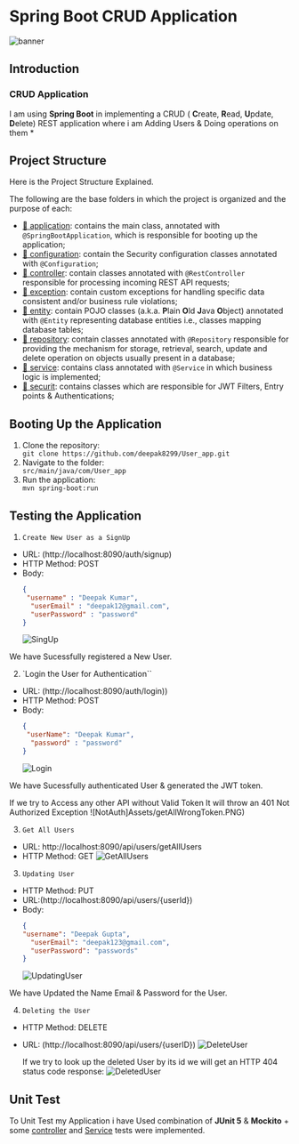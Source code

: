 # Spring Boot CRUD Application 
![banner](./Assets/banner.PNG)

## Introduction

### CRUD Application
I am using **Spring Boot** in implementing a CRUD ( **C**reate, **R**ead, **U**pdate, **D**elete) REST application where i am Adding Users & Doing operations on them *


## Project Structure
 Here is the Project Structure Explained.

The following are the base folders in which the project is organized and the purpose of each:
- [📁 application](User_app/src/main/java/com): contains the main class, annotated with `@SpringBootApplication`, which is responsible for booting up the application;
- [📁 configuration](User_app/src/main/java/com/User_app/configuration): contain the Security configuration classes annotated with `@Configuration`;
- [📁 controller](src/main/java/com/User_app/controller): contain classes annotated with `@RestController` responsible for processing incoming REST API requests;
- [📁 exception](src/main/java/com/User_app/exception): contain custom exceptions for handling specific data consistent and/or business rule violations;
- [📁 entity](src/main/java/com/User_app/entity): contain POJO classes (a.k.a. **P**lain **O**ld **J**ava **O**bject) annotated with `@Entity` representing database entities i.e., classes mapping database tables;
- [📁 repository](src/main/java/com/User_app/repository): contain classes annotated with `@Repository` responsible for providing the mechanism for storage, retrieval, search, update and delete operation on objects usually present in a database;
- [📁 service](src/main/java/com/User_app/service): contains class annotated with `@Service` in which business logic is implemented;
- [📁 securit](src/main/java/com/User_app/securities): contains classes which are responsible for JWT Filters, Entry points & Authentications;

## Booting Up the Application
<ol>
<li>Clone the repository:</li>
  <code>git clone https://github.com/deepak8299/User_app.git</code>
<li>Navigate to the folder:</li>
  <code>src/main/java/com/User_app</code>
<li>Run the application:</li>
  <code>mvn spring-boot:run</code>
</ol>


## Testing the Application
1. `Create New User as a SignUp`
- URL: (http://localhost:8090/auth/signup)
- HTTP Method: POST
- Body:
  ````json
  {
   "username" : "Deepak Kumar",
    "userEmail" : "deepak12@gmail.com",
    "userPassword" : "password"
  }
  ````
  ![SingUp](Assets/SignUpUser.PNG)
 
We have Sucessfully registered a New User.

2. `Login the User for Authentication``
- URL: (http://localhost:8090/auth/login))
- HTTP Method: POST
- Body:
  ````json
  {
   "userName": "Deepak Kumar",
    "password" : "password"
  }
  ````
  ![Login](Assets/login.PNG)
 
We have Sucessfully authenticated User & generated the JWT token.

If we try to Access any other API without Valid Token It will throw an 401 Not Authorized Exception
 ![NotAuth]Assets/getAllWrongToken.PNG)

3. `Get All Users `
- URL: http://localhost:8090/api/users/getAllUsers
- HTTP Method: GET
  ![GetAllUsers](Assets/getAllUsers.PNG)
 

3. `Updating User`
- HTTP Method: PUT
- URL:(http://localhost:8090/api/users/{userId})
- Body:
  ````json
  {
  "username": "Deepak Gupta",
    "userEmail": "deepak123@gmail.com",
    "userPassword": "passwords"
  }
  ````
  ![UpdatingUser](Assets/newupdatess.PNG)

We have Updated the Name Email & Password for the User.

4. `Deleting the User`
- HTTP Method: DELETE
- URL: (http://localhost:8090/api/users/{userID})
  ![DeleteUser](Assets/deletebyid.PNG)
  
  If we try to look up the deleted User by its id we will get an HTTP 404 status code response:
  ![DeletedUser](Assets/get_after_delete.PNG)


## Unit Test
To Unit Test my Application i have Used combination of **JUnit 5** & **Mockito** + some [controller](./src/main/java/com/User_app/controller) and [Service](./src/main/java/com/User_app/service) tests were implemented.

